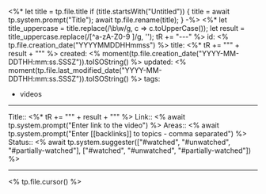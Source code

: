 
<%* let title = tp.file.title
  if (title.startsWith("Untitled")) {
    title = await tp.system.prompt("Title");
    await tp.file.rename(title);
  } 
-%>
<%*
  let title_uppercase = title.replace(/\b\w/g, c => c.toUpperCase());
  let result = title_uppercase.replace(/[^a-zA-Z0-9 ]/g, '');
  tR += "---"
%>
id: <% tp.file.creation_date("YYYYMMDDHHmmss") %>
title:  <%* tR += "\"" + result + "\"" %>
created: <% moment(tp.file.creation_date("YYYY-MM-DDTHH:mm:ss.SSSZ")).toISOString() %>
updated: <% moment(tp.file.last_modified_date("YYYY-MM-DDTHH:mm:ss.SSSZ")).toISOString() %>
tags:
  - videos
---

Title:: <%* tR += "\"" + result + "\"" %>
Link:: <% await tp.system.prompt("Enter link to the video") %>
Areas:: <% await tp.system.prompt("Enter [[backlinks]] to topics - comma separated") %>
Status:: <% await tp.system.suggester(["#watched", "#unwatched", "#partially-watched"], ["#watched", "#unwatched", "#partially-watched"]) %>

---

<% tp.file.cursor() %>